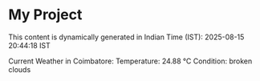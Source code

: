 # My Project

This content is dynamically generated in Indian Time (IST): 2025-08-15 20:44:18 IST


Current Weather in Coimbatore:
Temperature: 24.88 °C
Condition: broken clouds
